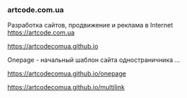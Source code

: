 ### artcode.com.ua

Разработка сайтов, продвижение и реклама в Internet
https://artcode.com.ua

https://artcodecomua.github.io

Onepage - начальный шаблон сайта одностраничника ...

https://artcodecomua.github.io/onepage

https://artcodecomua.github.io/multilink

<!--
**artcodecomua/artcodecomua** is a ✨ _special_ ✨ repository because its `README.md` (this file) appears on your GitHub profile.

Here are some ideas to get you started:

- 🔭 I’m currently working on ...
- 🌱 I’m currently learning ...
- 👯 I’m looking to collaborate on ...
- 🤔 I’m looking for help with ...
- 💬 Ask me about ...
- 📫 How to reach me: ...
- 😄 Pronouns: ...
- ⚡ Fun fact: ...
-->

